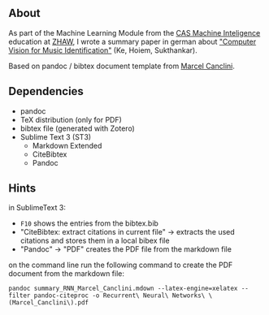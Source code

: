 ## About
As part of the Machine Learning Module from the [CAS Machine Inteligence](https://weiterbildung.zhaw.ch/de/school-of-engineering/programm/cas-machine-intelligence.html) education at [ZHAW](https://www.zhaw.ch), I wrote a summary paper in german about ["Computer Vision for Music Identification"](http://www.cs.cmu.edi/~yke/musicretrieval/) (Ke, Hoiem, Sukthankar).

Based on pandoc / bibtex document template from [Marcel Canclini](https://github.com/canclini/).

## Dependencies
* pandoc
* TeX distribution (only for PDF)
* bibtex file (generated with Zotero)
* Sublime Text 3 (ST3)
  * Markdown Extended
  * CiteBibtex
  * Pandoc

## Hints
in SublimeText 3:
* `F10` shows the entries from the bibtex.bib
* "CiteBibtex: extract citations in current file" -> extracts the used citations and stores them in a local bibex file
* "Pandoc" -> "PDF" creates the PDF file from the markdown file

on the command line run the following command to create the PDF document from the markdown file:
```
pandoc summary_RNN_Marcel_Canclini.mdown --latex-engine=xelatex --filter pandoc-citeproc -o Recurrent\ Neural\ Networks\ \(Marcel_Canclini\).pdf
```

